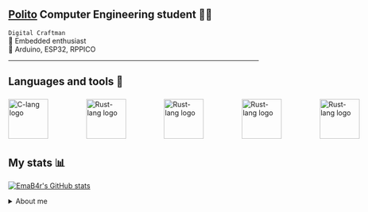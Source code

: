## [Polito](https://www.polito.it) Computer Engineering student 👩‍💻 

`Digital Craftman`  
💾 Embedded enthusiast  
👾 Arduino, ESP32, RPPICO

---  
## **Languages and tools** 🧰
<html>
    <div style="width: 1000px; height: 90px; display: flex; justify-content: space-between; align-items: center;">
        <a>
            <img src="https://external-content.duckduckgo.com/iu/?u=https%3A%2F%2Fwww.pngkit.com%2Fpng%2Ffull%2F101-1010012_download-png.png&f=1&nofb=1&ipt=c59609bc0540269d0897694fd35ef39e9fe8d85d3554e39d9f13c1fb6bccae3e&ipo=images"
                alt = "C-lang logo" height=80px>
        </a>
        <a href="https://c3-lang.org/">
            <img src="https://c3-lang.org/logo.svg"
                alt = "Rust-lang logo" height=80px>
        </a>
        <a href="https://www.rust-lang.org/">
            <img src="https://external-content.duckduckgo.com/iu/?u=https%3A%2F%2Flogodix.com%2Flogo%2F700854.png&f=1&nofb=1&ipt=8c64c8ad080d73f21aeb68275b8bdc6a962f5ee2b155a7c45e35e94c2aa40906&ipo=images"
                alt = "Rust-lang logo" height=80px>
        </a>
        <a href="https://www.python.org/">
            <img src="https://external-content.duckduckgo.com/iu/?u=https%3A%2F%2Fbrandslogos.com%2Fwp-content%2Fuploads%2Fimages%2Flarge%2Fpython-logo.png&f=1&nofb=1&ipt=d002c245b1a5ee31ee5266cd40adaa7fe8a1b0a7593410375c3ac933ffcd810c&ipo=images"
                alt = "Rust-lang logo" height=80px>
        </a>
        <a>
            <img src="https://external-content.duckduckgo.com/iu/?u=https%3A%2F%2Flogodownload.org%2Fwp-content%2Fuploads%2F2016%2F10%2Fhtml5-logo-1.png&f=1&nofb=1&ipt=c70b53177418fcb82a4b4c0401ade5247a4ab511a6372c063babc59d00568e62&ipo=images"
                alt = "Rust-lang logo" height=80px>
        </a>
        <div style="width: 60px; height: 80px; overflow: hidden; display: flex; justify-content: center; align-items: center;">
                <img src="https://logos-world.net/wp-content/uploads/2020/09/Linux-Logo-1996-present-700x394.png" alt="Image 1" style="height: 77px; object-fit: cover; object-position: center;">
        </div>
        <a>
            <img src="https://external-content.duckduckgo.com/iu/?u=https%3A%2F%2Fseeklogo.com%2Fimages%2FB%2Fbash-logo-BF4F6893D9-seeklogo.com.png&f=1&nofb=1&ipt=68d243c370ef2189b259582bcf0b7f3f2c6bca81c1d33341f8098e3432e763c7&ipo=images"
                alt = "Rust-lang logo" height=80px>
        </a>
    </div>

</html>

## **My stats** 📊  

[![EmaB4r's GitHub stats](https://github-readme-stats.vercel.app/api?username=EmaB4r&theme=tokyonight)]()

<details>
  <summary>About me</summary>
  <p>I started programming when i was 13 using Arduinos and never stopped.
      I'm really passionate about finding solutions for hard problems and coding embedded systems.
      Built a <a href="https://www.youtube.com/watch?v=LnzuMJLZRdU" target="_blank">BE6502</a> and made myself an <a href = "https://github.com/EmaB4r/Arduino_EEPROM_programmer">EEPROM programmer</a> for it (reddit post <a href = "https://www.reddit.com/r/beneater/comments/1bno6kd/the_beginning_of_my_journey/">here</a>)</p>
</details>

